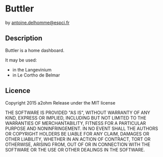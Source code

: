 # Buttler
by antoine.delhomme@espci.fr

## Description
Buttler is a home dashboard.

It may be used:
 * in the Langevinium
 * in Le Cortho de Belmar

## Licence
Copyright 2015 a2ohm
Release under the MIT license

THE SOFTWARE IS PROVIDED "AS IS", WITHOUT WARRANTY OF ANY KIND, EXPRESS OR
IMPLIED, INCLUDING BUT NOT LIMITED TO THE WARRANTIES OF MERCHANTABILITY,
FITNESS FOR A PARTICULAR PURPOSE AND NONINFRINGEMENT. IN NO EVENT SHALL THE
AUTHORS OR COPYRIGHT HOLDERS BE LIABLE FOR ANY CLAIM, DAMAGES OR OTHER
LIABILITY, WHETHER IN AN ACTION OF CONTRACT, TORT OR OTHERWISE, ARISING FROM,
OUT OF OR IN CONNECTION WITH THE SOFTWARE OR THE USE OR OTHER DEALINGS IN
THE SOFTWARE.
